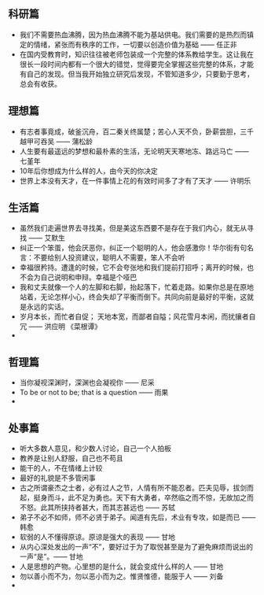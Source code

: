 ## 科研篇
* 我们不需要热血沸腾，因为热血沸腾不能为基站供电。我们需要的是热烈而镇定的情绪，紧张而有秩序的工作，一切要以创造价值为基础 —— 任正非
* 在国内受教育时，知识往往被老师包装成一个完整的体系教给学生。这让我在很长一段时间内都有一个很大的错觉，觉得要完全掌握这些完整的体系，才能有自己的发现。但当我开始独立研究后发现，不管知道多少，只要勤于思考，总会有收获。

## 理想篇

* 有志者事竟成，破釜沉舟，百二秦关终属楚；苦心人天不负，卧薪尝胆，三千越甲可吞吴 —— 蒲松龄
* 人生要有最遥远的梦想和最朴素的生活，无论明天天寒地冻、路远马亡 —— 七堇年
* 10年后你想成为什么样的人，由今天的你决定
* 世界上本没有天才，在一件事情上花的有效时间多了才有了天才 —— 许明乐


## 生活篇
* 虽然我们走遍世界去寻找美，但是美这东西要不是存在于我们内心，就无从寻找 —— 艾默生
* 纠正一个笨蛋，他会厌恶你，纠正一个聪明的人，他会感激你！华尔街有句名言：不要给别人投资建议，聪明人不需要，笨人不会听
* 幸福很矜持。遭逢的时候，它不会夸张地和我们提前打招呼；离开的时候，也不会为自己说明和申辩。幸福是个哑巴
* 我和丈夫就像一个人的左脚和右脚，抬起落下，忙着走路。如果你总是在原地站着，无论怎样小心，终会失却了平衡而倒下。共同向前是最好的平衡，这就是永远的实话。
* 岁月本长，而忙者自促； 天地本宽，而鄙者自隘；风花雪月本闲，而扰攘者自冗 —— 洪应明 《菜根谭》
* 


## 哲理篇

* 当你凝视深渊时，深渊也会凝视你 —— 尼采
* To be or not to be; that is a question —— 雨果
* 


## 处事篇
* 听大多数人意见，和少数人讨论，自己一个人拍板
* 教养是让别人舒服，自己也不苟且
* 能干的人，不在情绪上计较
* 最好的礼貌是不多管闲事
* 古之所谓豪杰之士者，必有过人之节，人情有所不能忍者。匹夫见辱，拔剑而起，挺身而斗，此不足为勇也。天下有大勇者，卒然临之而不惊，无故加之而不怒。此其所挟持者甚大，而其志甚远也 —— 苏轼
* 弟子不必不如师，师不必贤于弟子。闻道有先后，术业有专攻，如是而已 —— 韩愈
* 软弱的人不懂得原谅。原谅是强大的表现 —— 甘地
* 从内心深处发出的一声“不”，要好过于为了取悦甚至是为了避免麻烦而说出的一声“是”。—— 甘地
* 人是思想的产物。心里想的是什么，就会变成什么样的人 —— 甘地
* 勿以善小而不为，勿以恶小而为之。惟贤惟德，能服于人 —— 刘备
* 
